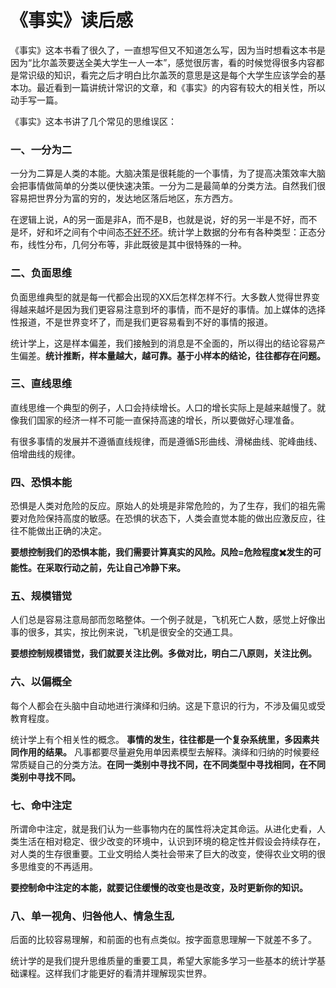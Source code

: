 # 《事实》读后感


《事实》这本书看了很久了，一直想写但又不知道怎么写，因为当时想看这本书是因为“比尔盖茨要送全美大学生一人一本”，感觉很厉害，看的时候觉得很多内容都是常识级的知识，看完之后才明白比尔盖茨的意思是这是每个大学生应该学会的基本功。最近看到一篇讲统计常识的文章，和《事实》的内容有较大的相关性，所以动手写一篇。

《事实》这本书讲了几个常见的思维误区：

### 一、一分为二

一分为二算是人类的本能。大脑决策是很耗能的一个事情，为了提高决策效率大脑会把事情做简单的分类以便快速决策。一分为二是最简单的分类方法。自然我们很容易把世界分为富的穷的，发达地区落后地区，东方西方。

在逻辑上说，A的另一面是非A，而不是B，也就是说，好的另一半是不好，而不是坏，好和坏之间有个中间态<u>不好不坏</u>。统计学上数据的分布有各种类型：正态分布，线性分布，几何分布等，非此既彼是其中很特殊的一种。

### 二、负面思维

负面思维典型的就是每一代都会出现的XX后怎样怎样不行。大多数人觉得世界变得越来越坏是因为我们更容易注意到坏的事情，而不是好的事情。加上媒体的选择性报道，不是世界变坏了，而是我们更容易看到不好的事情的报道。

统计学上，这是样本偏差，我们接触到的消息是不全面的，所以得出的结论容易产生偏差。**统计推断，样本量越大，越可靠。基于小样本的结论，往往都存在问题。**

### 三、直线思维

直线思维一个典型的例子，人口会持续增长。人口的增长实际上是越来越慢了。就像我们国家的经济一样不可能一直保持高速的增长，所以要做好心理准备。

有很多事情的发展并不遵循直线规律，而是遵循S形曲线、滑梯曲线、驼峰曲线、倍增曲线的规律。

### 四、恐惧本能

恐惧是人类对危险的反应。原始人的处境是非常危险的，为了生存，我们的祖先需要对危险保持高度的敏感。在恐惧的状态下，人类会直觉本能的做出应激反应，往往不能做出正确的决定。

**要想控制我们的恐惧本能，我们需要计算真实的风险。风险=危险程度✖️发生的可能性。在采取行动之前，先让自己冷静下来。**

### 五、规模错觉

人们总是容易注意局部而忽略整体。一个例子就是，飞机死亡人数，感觉上好像出事的很多，其实，按比例来说，飞机是很安全的交通工具。

**要想控制规模错觉，我们就要关注比例。多做对比，明白二八原则，关注比例。**

### 六、以偏概全

每个人都会在头脑中自动地进行演绎和归纳。这是下意识的行为，不涉及偏见或受教育程度。

统计学上有个相关性的概念。 **事情的发生，往往都是一个复杂系统里，多因素共同作用的结果。** 凡事都要尽量避免用单因素模型去解释。演绎和归纳的时候要经常质疑自己的分类方法。**在同一类别中寻找不同，在不同类型中寻找相同，在不同类别中寻找不同。**

### 七、命中注定

所谓命中注定，就是我们认为一些事物内在的属性将决定其命运。从进化史看，人类生活在相对稳定、很少改变的环境中，认识到环境的稳定性并假设会持续存在，对人类的生存很重要。工业文明给人类社会带来了巨大的改变，使得农业文明的很多思维变的不再适用。

**要控制命中注定的本能，就要记住缓慢的改变也是改变，及时更新你的知识。**

### 八、单一视角、归咎他人、情急生乱

后面的比较容易理解，和前面的也有点类似。按字面意思理解一下就差不多了。

统计学的是我们提升思维质量的重要工具，希望大家能多学习一些基本的统计学基础课程。这样我们才能更好的看清并理解现实世界。

